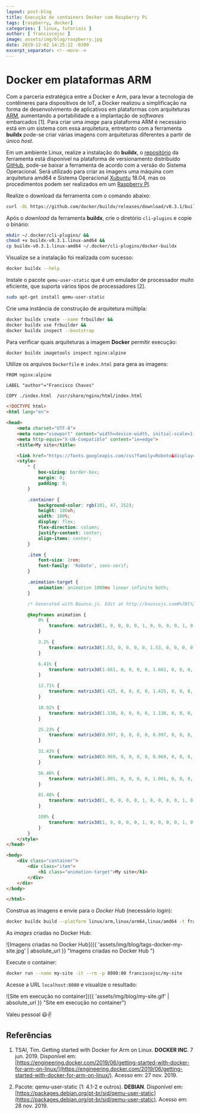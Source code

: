 ```yaml
---
layout: post-blog
title: Execução de containers Docker com Raspberry Pi
tags: [raspberry, docker]
categories: [ linux, tutoriais ]
author: [ franciscojsc ]
image: assets/img/blog/raspberry.jpg
date: 2019-12-02 14:25:12 -0300
excerpt_separator: <!--more-->
---
```


# Docker em plataformas ARM

Com a parceria estratégica entre a Docker e Arm, para levar a tecnologia de contêineres para dispositivos de IoT, a Docker realizou a simplificação na forma de desenvolvimento de aplicativos em plataformas com arquiteturas [ARM](https://canaltech.com.br/hardware/O-que-e-um-processador-ARM/), aumentando a portabilidade e a implantação de *softwares* embarcados [1]. Para criar uma *image* para plataforma ARM é necessário está em um sistema com essa arquitetura, entretanto com a ferramenta **buildx** pode-se criar várias imagens com arquiteturas diferentes a partir de único *host*.

Em um ambiente Linux, realize a instalação do **buildx**, o [repositório](https://github.com/docker/buildx/releases) da ferramenta está disponível na plataforma de versionamento distribuído [GitHub](https://github.com/), pode-se baixar  a ferramenta de acordo com a versão do Sistema Operacional. Será utilizado para criar as imagens uma máquina com arquitetura amd64 e Sistema Operacional [Xubuntu](https://xubuntu.org/) 18.04, mas os procedimentos podem ser realizados em um [Raspberry PI](https://www.raspberrypi.org/).

Realize o download da ferramenta com o comando abaixo:
```bash
curl -OL https://github.com/docker/buildx/releases/download/v0.3.1/buildx-v0.3.1.linux-amd64
```

Após o *download* da ferramenta **buildx**, crie o diretório `cli-plugins` e copie o binário:
```bash
mkdir ~/.docker/cli-plugins/ &&
chmod +x buildx-v0.3.1.linux-amd64 &&
cp buildx-v0.3.1.linux-amd64 ~/.docker/cli-plugins/docker-buildx
```

Visualize se a instalação foi realizada com sucesso:
```bash
docker buildx --help
```

Instale o pacote  `qemu-user-static` que  é um emulador de processador muito eficiente, que  suporta  vários tipos de processadores [2].
```bash
sudo apt-get install qemu-user-static
```

Crie uma instância de construção de arquitetura múltipla:
```bash
docker buildx create --name frbuilder &&
docker buildx use frbuilder &&
docker buildx inspect --bootstrap
```
Para verificar quais arquiteturas a imagem **Docker** permitir execução:
```bash
docker buildx imagetools inspect nginx:alpine
```
Utilize os arquivos `Dockerfile`  e `index.html` para gera as imagens:
```docker
FROM nginx:alpine

LABEL "author"="Francisco Chaves"

COPY ./index.html  /usr/share/nginx/html/index.html
```
```html
<!DOCTYPE html>
<html lang="en">

<head>
    <meta charset="UTF-8">
    <meta name="viewport" content="width=device-width, initial-scale=1.0">
    <meta http-equiv="X-UA-Compatible" content="ie=edge">
    <title>My site</title>

    <link href="https://fonts.googleapis.com/css?family=Roboto&display=swap" rel="stylesheet">
    <style>
        * {
            box-sizing: border-box;
            margin: 0;
            padding: 0;
        }

        .container {
            background-color: rgb(101, 47, 252);
            height: 100vh;
            width: 100%;
            display: flex;
            flex-direction: column;
            justify-content: center;
            align-items: center;
        }

        .item {
            font-size: 2rem;
            font-family: 'Roboto', sans-serif;
        }

        .animation-target {
            animation: animation 1000ms linear infinite both;
        }

        /* Generated with Bounce.js. Edit at http://bouncejs.com#%7Bl%3A1%2Cs%3A%5B%7BT%3A%22c%22%2Ce%3A%22s%22%2Cd%3A1000%2CD%3A0%2Cf%3A%7Bx%3A1%2Cy%3A1%7D%2Ct%3A%7Bx%3A3%2Cy%3A3%7D%2Cs%3A3%2Cb%3A4%7D%5D%7D */

        @keyframes animation {
            0% {
                transform: matrix3d(1, 0, 0, 0, 0, 1, 0, 0, 0, 0, 1, 0, 0, 0, 0, 1);
            }

            3.2% {
                transform: matrix3d(1.53, 0, 0, 0, 0, 1.53, 0, 0, 0, 0, 1, 0, 0, 0, 0, 1);
            }

            6.41% {
                transform: matrix3d(1.661, 0, 0, 0, 0, 1.661, 0, 0, 0, 0, 1, 0, 0, 0, 0, 1);
            }

            12.71% {
                transform: matrix3d(1.425, 0, 0, 0, 0, 1.425, 0, 0, 0, 0, 1, 0, 0, 0, 0, 1);
            }

            18.92% {
                transform: matrix3d(1.138, 0, 0, 0, 0, 1.138, 0, 0, 0, 0, 1, 0, 0, 0, 0, 1);
            }

            25.23% {
                transform: matrix3d(0.997, 0, 0, 0, 0, 0.997, 0, 0, 0, 0, 1, 0, 0, 0, 0, 1);
            }

            31.43% {
                transform: matrix3d(0.969, 0, 0, 0, 0, 0.969, 0, 0, 0, 0, 1, 0, 0, 0, 0, 1);
            }

            56.46% {
                transform: matrix3d(1.001, 0, 0, 0, 0, 1.001, 0, 0, 0, 0, 1, 0, 0, 0, 0, 1);
            }

            81.48% {
                transform: matrix3d(1, 0, 0, 0, 0, 1, 0, 0, 0, 0, 1, 0, 0, 0, 0, 1);
            }

            100% {
                transform: matrix3d(1, 0, 0, 0, 0, 1, 0, 0, 0, 0, 1, 0, 0, 0, 0, 1);
            }
        }
    </style>
</head>

<body>
    <div class="container">
        <div class="item">
            <h1 class="animation-target">My site</h1>
        </div>
    </div>
</body>

</html>
```
Construa as imagens e envie para o *Docker Hub* (necessário *login*):
```bash
docker buildx build --platform linux/arm,linux/arm64,linux/amd64 -t franciscojsc/my-site . --push
```
As *images* criadas no Docker Hub:

![Imagens criadas no Docker Hub]({{ 'assets/img/blog/tags-docker-my-site.jpg' | absolute_url }} "Imagens criadas no Docker Hub ")

Execute o container:
```bash
docker run --name my-site -it --rm -p 8080:80 franciscojsc/my-site
```
Acesse a URL `localhost:8080` e visualize o resultado:

![Site em execução no container]({{ 'assets/img/blog/my-site.gif' | absolute_url }} "Site em execução no container")

Valeu pessoal :smiley::v:

## Referências

1. TSAI, Tim. Getting started with Docker for Arm on Linux. **DOCKER INC**. 7 jun. 2019. Disponível em: [https://engineering.docker.com/2019/06/getting-started-with-docker-for-arm-on-linux/](https://engineering.docker.com/2019/06/getting-started-with-docker-for-arm-on-linux/). Acesso em: 27 nov. 2019.  

2. Pacote: qemu-user-static (1: 4.1-2 e outros). **DEBIAN**. Disponível em:  [https://packages.debian.org/pt-br/sid/qemu-user-static](https://packages.debian.org/pt-br/sid/qemu-user-static). Acesso em: 28 nov. 2019.    
